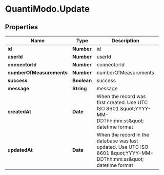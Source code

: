 # QuantiModo.Update

## Properties
Name | Type | Description | Notes
------------ | ------------- | ------------- | -------------
**id** | **Number** | id | [optional] 
**userId** | **Number** | userId | 
**connectorId** | **Number** | connectorId | 
**numberOfMeasurements** | **Number** | numberOfMeasurements | 
**success** | **Boolean** | success | 
**message** | **String** | message | 
**createdAt** | **Date** | When the record was first created. Use UTC ISO 8601 \&quot;YYYY-MM-DDThh:mm:ss\&quot;  datetime format | [optional] 
**updatedAt** | **Date** | When the record in the database was last updated. Use UTC ISO 8601 \&quot;YYYY-MM-DDThh:mm:ss\&quot;  datetime format | [optional] 


